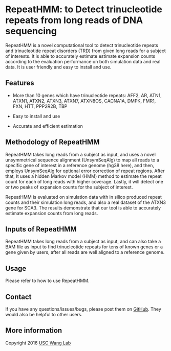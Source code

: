 # RepeatHMM: to Detect trinucleotide repeats from long reads of DNA sequencing

RepeatHMM is a novel computational tool to detect trinucleotide repeats and trinucleotide repeat disorders (TRD) from given long reads for a subject of interests. It is able to accurately estimate estimate expansion counts according to the evaluation performance on both simulation data and real data. It is user friendly and easy to install and use.

## Features

* More than 10 genes which have trinucleotide repeats: AFF2, AR, ATN1, ATXN1, ATXN2, ATXN3, ATXN7, ATXN8OS, CACNA1A, DMPK, FMR1, FXN, HTT, PPP2R2B, TBP

* Easy to install and use

* Accurate and efficient estimation

## Methodology of RepeatHMM

RepeatHMM takes long reads from a subject as input, and uses a novel unsymmetrical sequence alignment (UnsymSeqAlg) to map all reads to a specific gene of interest in a reference genome (hg38 here), and then, employs UnsymSeqAlg for optional error correction of repeat regions. After that, It uses a hidden Markov model (HMM) method to estimate the repeat count for each of long reads with higher coverage. Lastly, it will detect one or two peaks of expansion counts for the subject of interest. 

RepeatHMM is evaluated on simulation data with in silico produced repeat counts and their simulation long reads, and also a real dataset of the ATXN3 gene for SCA3. The results demonstrate that our tool is able to accurately estimate expansion counts from long reads.

## Inputs of RepeatHMM

RepeatHMM takes long reads from a subject as input, and can also take a BAM file as input to find trinucleotide repeats for tens of known genes or a gene given by users, after all reads are well aligned to a reference genome. 

## Usage

Please refer to how to use RepeatHMM.

## Contact

If you have any questions/issues/bugs, please post them on [GitHub](https://github.com/WGLab/RepeatHMM/issues). They would also be helpful to other users. 

## More information

Copyright 2016 [USC Wang Lab](http://genomics.usc.edu/)
